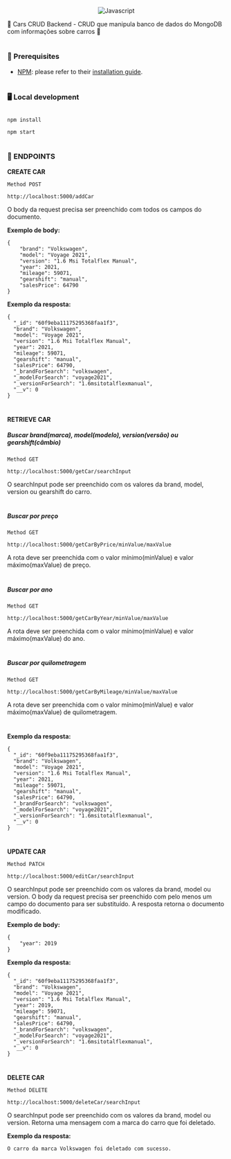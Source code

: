 
<div  align="center">

![Javascript](https://badges.aleen42.com/src/javascript.svg)
</div>

:car: Cars CRUD Backend - CRUD que manipula banco de dados do MongoDB com informações sobre carros :car:

#
### 📖 Prerequisites

- [NPM](https://npmjs.com/): please refer to their [installation guide](https://docs.npmjs.com/downloading-and-installing-node-js-and-npm).
#
### 🖥️ Local development

```

npm install

npm start

```
#
### :vertical_traffic_light: ENDPOINTS

<strong>CREATE CAR</strong>

`Method POST`

```
http://localhost:5000/addCar
```
O body da request precisa ser preenchido com todos os campos do documento.

<strong>Exemplo de body:</strong>
```
{
	"brand": "Volkswagen",
	"model": "Voyage 2021",
	"version": "1.6 Msi Totalflex Manual",
	"year": 2021,
	"mileage": 59071,
	"gearshift": "manual",
	"salesPrice": 64790
}
```
<strong>Exemplo da resposta:</strong>
```
{
  "_id": "60f9eba11175295368faa1f3",
  "brand": "Volkswagen",
  "model": "Voyage 2021",
  "version": "1.6 Msi Totalflex Manual",
  "year": 2021,
  "mileage": 59071,
  "gearshift": "manual",
  "salesPrice": 64790,
  "_brandForSearch": "volkswagen",
  "_modelForSearch": "voyage2021",
  "_versionForSearch": "1.6msitotalflexmanual",
  "__v": 0
}
```
#
<strong>RETRIEVE CAR</strong>

<h5>Buscar brand(marca), model(modelo), version(versão) ou gearshift(câmbio)</h5>

`Method GET`

```
http://localhost:5000/getCar/searchInput
```
O searchInput pode ser preenchido com os valores da brand, model, version ou gearshift do carro.

#
<h5>Buscar por preço</h5>

`Method GET`

```
http://localhost:5000/getCarByPrice/minValue/maxValue
```
A rota deve ser preenchida com o valor mínimo(minValue) e valor máximo(maxValue) de preço.
#

<h5>Buscar por ano</h5>

`Method GET`

```
http://localhost:5000/getCarByYear/minValue/maxValue
```
A rota deve ser preenchida com o valor mínimo(minValue) e valor máximo(maxValue) do ano.
#
<h5>Buscar por quilometragem</h5>

`Method GET`

```
http://localhost:5000/getCarByMileage/minValue/maxValue
```
A rota deve ser preenchida com o valor mínimo(minValue) e valor máximo(maxValue) de quilometragem.
#
<strong>Exemplo da resposta:</strong>
```
{
  "_id": "60f9eba11175295368faa1f3",
  "brand": "Volkswagen",
  "model": "Voyage 2021",
  "version": "1.6 Msi Totalflex Manual",
  "year": 2021,
  "mileage": 59071,
  "gearshift": "manual",
  "salesPrice": 64790,
  "_brandForSearch": "volkswagen",
  "_modelForSearch": "voyage2021",
  "_versionForSearch": "1.6msitotalflexmanual",
  "__v": 0
}
```
#
<strong>UPDATE CAR</strong>

`Method PATCH`

```
http://localhost:5000/editCar/searchInput
```
O searchInput pode ser preenchido com os valores da brand, model ou version. O body da request precisa ser preenchido com pelo menos um campo do documento para ser substituído. A resposta retorna o documento modificado.

<strong>Exemplo de body:</strong>
```
{
	"year": 2019
}
```
<strong>Exemplo da resposta:</strong>
```
{
  "_id": "60f9eba11175295368faa1f3",
  "brand": "Volkswagen",
  "model": "Voyage 2021",
  "version": "1.6 Msi Totalflex Manual",
  "year": 2019,
  "mileage": 59071,
  "gearshift": "manual",
  "salesPrice": 64790,
  "_brandForSearch": "volkswagen",
  "_modelForSearch": "voyage2021",
  "_versionForSearch": "1.6msitotalflexmanual",
  "__v": 0
}
```
#
<strong>DELETE CAR</strong>

`Method DELETE`

```
http://localhost:5000/deleteCar/searchInput
```
O searchInput pode ser preenchido com os valores da brand, model ou version. Retorna uma mensagem com a marca do carro que foi deletado.

<strong>Exemplo da resposta:</strong>
```
O carro da marca Volkswagen foi deletado com sucesso.
```